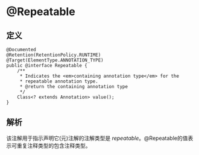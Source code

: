 # @Repeatable

## 定义

```
@Documented
@Retention(RetentionPolicy.RUNTIME)
@Target(ElementType.ANNOTATION_TYPE)
public @interface Repeatable {
    /**
     * Indicates the <em>containing annotation type</em> for the
     * repeatable annotation type.
     * @return the containing annotation type
     */
    Class<? extends Annotation> value();
}
```

## 解析

该注解用于指示声明它\(元\)注解的注解类型是 _repeatable_。@Repeatable的值表示可重复注释类型的包含注释类型。

